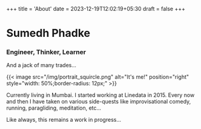 +++
title = 'About'
date = 2023-12-19T12:02:19+05:30
draft = false
+++

# Sumedh Phadke
### Engineer, Thinker, Learner
And a jack of many trades...

{{< image src="/img/portrait_squircle.png" alt="It's me!" position="right" style="width: 50%;border-radius: 12px;" >}}

Currently living in Mumbai. I started working at Linedata in 2015.
Every now and then I have taken on various side-quests like improvisational comedy, running, paragliding, meditation, etc...

Like always, this remains a work in progress...